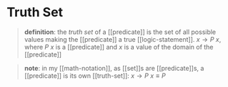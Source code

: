 # Truth Set

> **definition**: the _truth set_ of a [[predicate]] is the set of all possible values making the [[predicate]] a true [[logic-statement]]. $x \rightarrow P\ x$, where $P\ x$ is a [[predicate]] and $x$ is a value of the domain of the [[predicate]]

> **note**: in my [[math-notation]], as [[set]]s are [[predicate]]s, a [[predicate]] is its own [[truth-set]]: $x \rightarrow P\ x \equiv P$
